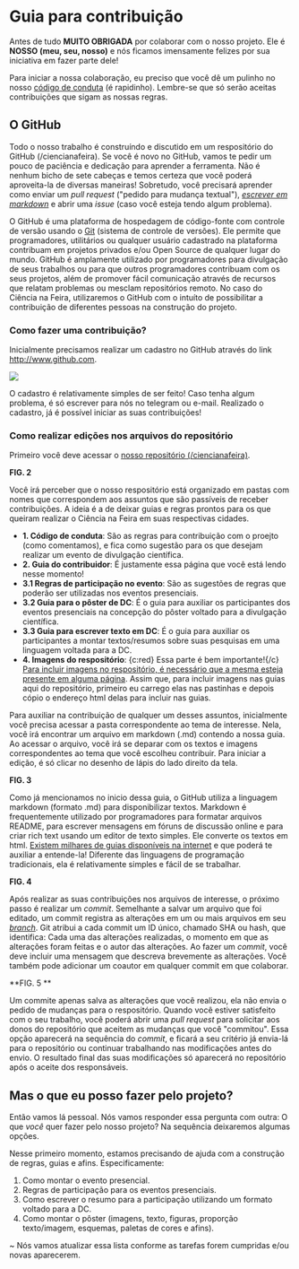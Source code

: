 

# Guia para contribuição

Antes de tudo **MUITO OBRIGADA** por colaborar com o nosso projeto. Ele é **NOSSO (meu, seu, nosso)** e nós ficamos imensamente felizes por sua iniciativa em fazer parte dele! 

Para iniciar a nossa colaboração, eu preciso que você dê um pulinho no nosso [código de conduta](https://github.com/mmfava/ciencianafeira/tree/master/C%C3%B3digo%20de%20conduta) (é rapidinho). Lembre-se que só serão aceitas contribuições que sigam as nossas regras. 

## O GitHub
Todo o nosso trabalho é construíndo e discutido em um respositório do GitHub (/ciencianafeira). Se você é novo no GitHub, vamos te pedir um pouco de paciência e dedicação para aprender a ferramenta. Não é nenhum bicho de sete cabeças e temos certeza que você poderá aproveita-la de diversas maneiras! Sobretudo, você precisará aprender como enviar um _pull request_ ("pedido para mudança textual"), [_escrever em markdown_](https://docs.pipz.com/central-de-ajuda/learning-center/guia-basico-de-markdown#open) e abrir uma _issue_ (caso você esteja tendo algum problema). 

O GitHub é uma plataforma de hospedagem de código-fonte com controle de versão usando o [Git](https://tableless.com.br/tudo-que-voce-queria-saber-sobre-git-e-github-mas-tinha-vergonha-de-perguntar/) (sistema de controle de versões). Ele permite que programadores, utilitários ou qualquer usuário cadastrado na plataforma contribuam em projetos privados e/ou Open Source de qualquer lugar do mundo. GitHub é amplamente utilizado por programadores para divulgação de seus trabalhos ou para que outros programadores contribuam com os seus projetos, além de promover fácil comunicação através de recursos que relatam problemas ou mesclam repositórios remoto. No caso do Ciência na Feira, utilizaremos o GitHub com o intuíto de possibilitar a contribuição de diferentes pessoas na construção do projeto. 

### Como fazer uma contribuição?

Inicialmente precisamos realizar um cadastro no GitHub através do link <http://www.github.com>. 

![](https://github.com/mmfava/ciencianafeira/blob/master/4.%20Imagens%20do%20reposit%C3%B3rio/2/fig1_registro_github.png)

O cadastro é relativamente simples de ser feito! Caso tenha algum problema, é só escrever para nós no telegram ou e-mail. 
Realizado o cadastro, já é possível iniciar as suas contribuições! 

### Como realizar edições nos arquivos do repositório

Primeiro você deve acessar o [nosso repositório (/ciencianafeira)](https://github.com/mmfava/ciencianafeira). 

**FIG. 2**

Você irá perceber que o nosso respositório está organizado em pastas com nomes que correspondem aos assuntos que são passíveis de receber contribuições. A ideia é a de deixar guias e regras prontos para os que queiram realizar o Ciência na Feira em suas respectivas cidades. 

* **1. Código de conduta**: São as regras para contribuição com o proejto (como comentamos), e fica como sugestão para os que desejam realizar um evento de divulgação científica. 
* **2. Guia do contribuidor**: É justamente essa página que você está lendo nesse momento! 
* **3.1 Regras de participação no evento**: São as sugestões de regras que poderão ser utilizadas nos eventos presenciais. 
* **3.2 Guia para o pôster de DC**: É o guia para auxiliar os participantes dos eventos presenciais na concepção do pôster voltado para a divulgação científica. 
* **3.3 Guia para escrever texto em DC**: É o guia para auxiliar os participantes a montar textos/resumos sobre suas pesquisas em uma linguagem voltada para a DC. 
* **4. Imagens do respositório**: {c:red} Essa parte é bem importante!{/c} [Para incluir imagens no respositório, é necessário que a mesma esteja presente em alguma página](https://www.it-swarm-pt.tech/pt/git/adicionar-imagens-ao-readme.md-no-github/1071767059/). Assim que, para incluir imagens nas guias aqui do repositório, primeiro eu carrego elas nas pastinhas e depois cópio o endereço html delas para incluir nas guias. 

Para auxiliar na contribuição de qualquer um desses assuntos, inicialmente você precisa acessar a pasta correspondente ao tema de interesse. Nela, você irá encontrar um arquivo em markdown (.md) contendo a nossa guia. Ao acessar o arquivo, você irá se deparar com os textos e imagens correspondentes ao tema que você escolheu contribuir. Para iniciar a edição, é só clicar no desenho de lápis do lado direito da tela. 

**FIG. 3**

Como já mencionamos no inicio dessa guia, o GitHub utiliza a linguagem markdown (formato .md) para disponibilizar textos. Markdown é frequentemente utilizado por programadores para formatar arquivos README, para escrever mensagens em fóruns de discussão online e para criar rich text usando um editor de texto simples. Ele converte os textos em html. [Existem milhares de guias disponíveis na internet](https://www.google.com/search?q=guia+markdown&oq=guia+mar&aqs=chrome.0.69i59j69i57j69i60.1480j0j7&sourceid=chrome&ie=UTF-8) e que poderá te auxiliar a entende-la! Diferente das linguagens de programação tradicionais, ela é relativamente simples e fácil de se trabalhar. 

**FIG. 4**

Após realizar as suas contribuições nos arquivos de interesse, o próximo passo é realizar um _commit_. Semelhante a salvar um arquivo que foi editado, um commit registra as alterações em um ou mais arquivos em seu [_branch_](https://docs.github.com/pt/free-pro-team@latest/github/collaborating-with-issues-and-pull-requests/about-branches). Git atribui a cada commit um ID único, chamado SHA ou hash, que identifica: Cada uma das alterações realizadas, o momento em que as alterações foram feitas e o autor das alterações. Ao fazer um _commit_, você deve incluir uma mensagem que descreva brevemente as alterações. Você também pode adicionar um coautor em qualquer commit em que colaborar.

**FIG. 5 **

Um commite apenas salva as alterações que você realizou, ela não envia o pedido de mudanças para o respositório. Quando você estiver satisfeito com o seu trabalho, você poderá abrir uma _pull request_ para solicitar aos donos do repositório que aceitem as mudanças que você "commitou". Essa opção aparecerá na sequência do _commit_, e ficará a seu critério já envia-lá para o repositório ou continuar trabalhando nas modificações antes do envio. O resultado final das suas modificações só aparecerá no repositório após o aceite dos responsáveis. 

## Mas o que eu posso fazer pelo projeto?

Então vamos lá pessoal. Nós vamos responder essa pergunta com outra: O que _você_ quer fazer pelo nosso projeto? Na sequência deixaremos algumas opções. 

Nesse primeiro momento, estamos precisando de ajuda com a construção de regras, guias e afins. Especificamente:

1.	Como montar o evento presencial. 
2.	Regras de participação para os eventos presenciais.
3.	Como escrever o resumo para a participação utilizando um formato voltado para a DC. 
4.	Como montar o pôster (imagens, texto, figuras, proporção texto/imagem, esquemas, paletas de cores e afins). 

~ Nós vamos atualizar essa lista conforme as tarefas forem cumpridas e/ou novas aparecerem. 
 
 

